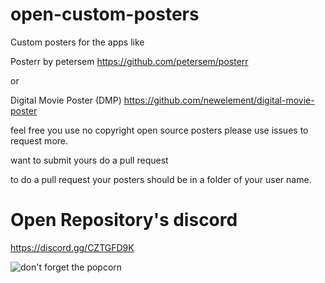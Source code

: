 # open-custom-posters
Custom posters for the apps like

Posterr by petersem https://github.com/petersem/posterr

or 

Digital Movie Poster (DMP)
https://github.com/newelement/digital-movie-poster

feel free you use no copyright open source posters
please use issues to request more.

want to submit yours do a pull request

to do a pull request your posters should be in a folder of your user name.

# Open Repository's discord

https://discord.gg/CZTGFD9K


![don't forget the popcorn](https://github.com/binarygeek119/posterr-custom-posters/blob/main/binarygeek119/dont-forget.jpg?raw=true)
